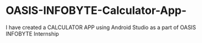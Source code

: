 # OASIS-INFOBYTE-Calculator-App-
I have created a CALCULATOR APP using Android Studio as a part of OASIS INFOBYTE Internship
